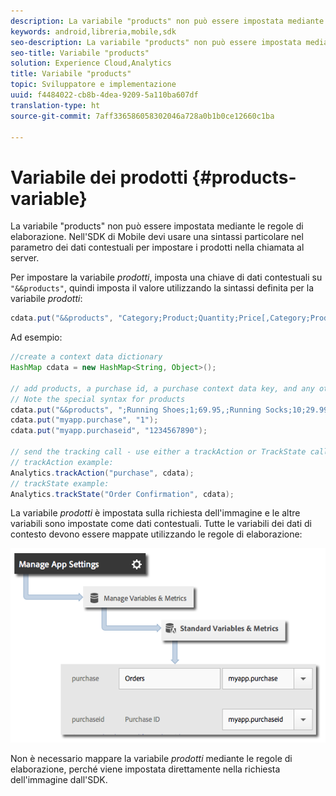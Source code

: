 ```yaml
---
description: La variabile "products" non può essere impostata mediante le regole di elaborazione. Nell'SDK di Mobile devi usare una sintassi particolare nel parametro dei dati contestuali per impostare i prodotti nella chiamata al server.
keywords: android,libreria,mobile,sdk
seo-description: La variabile "products" non può essere impostata mediante le regole di elaborazione. Nell'SDK di Mobile devi usare una sintassi particolare nel parametro dei dati contestuali per impostare i prodotti nella chiamata al server.
seo-title: Variabile "products"
solution: Experience Cloud,Analytics
title: Variabile "products"
topic: Sviluppatore e implementazione
uuid: f4484022-cb8b-4dea-9209-5a110ba607df
translation-type: ht
source-git-commit: 7aff336586058302046a728a0b1b0ce12660c1ba

---
```



# Variabile dei prodotti {#products-variable}

La variabile "products" non può essere impostata mediante le regole di elaborazione. Nell'SDK di Mobile devi usare una sintassi particolare nel parametro dei dati contestuali per impostare i prodotti nella chiamata al server.

Per impostare la variabile *prodotti*, imposta una chiave di dati contestuali su `"&&products"`, quindi imposta il valore utilizzando la sintassi definita per la variabile *prodotti*:

```java
cdata.put("&&products", "Category;Product;Quantity;Price[,Category;Product;Quantity;Price]");
```

Ad esempio:

```java
//create a context data dictionary 
HashMap cdata = new HashMap<String, Object>(); 
 
// add products, a purchase id, a purchase context data key, and any other data you want to collect. 
// Note the special syntax for products 
cdata.put("&&products", ";Running Shoes;1;69.95,;Running Socks;10;29.99"); 
cdata.put("myapp.purchase", "1"); 
cdata.put("myapp.purchaseid", "1234567890"); 
 
// send the tracking call - use either a trackAction or TrackState call. 
// trackAction example: 
Analytics.trackAction("purchase", cdata); 
// trackState example: 
Analytics.trackState("Order Confirmation", cdata);
```

La variabile *prodotti* è impostata sulla richiesta dell'immagine e le altre variabili sono impostate come dati contestuali. Tutte le variabili dei dati di contesto devono essere mappate utilizzando le regole di elaborazione:

![](assets/map-products.png)

Non è necessario mappare la variabile  *prodotti* mediante le regole di elaborazione, perché viene impostata direttamente nella richiesta dell'immagine dall'SDK.
